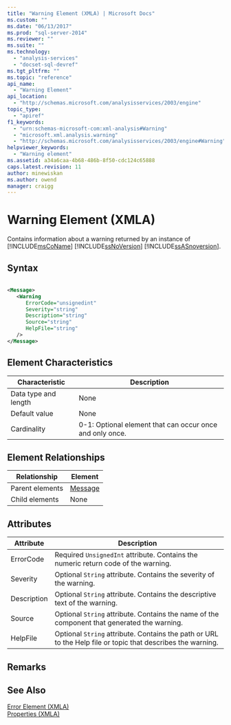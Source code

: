 ```yaml
---
title: "Warning Element (XMLA) | Microsoft Docs"
ms.custom: ""
ms.date: "06/13/2017"
ms.prod: "sql-server-2014"
ms.reviewer: ""
ms.suite: ""
ms.technology: 
  - "analysis-services"
  - "docset-sql-devref"
ms.tgt_pltfrm: ""
ms.topic: "reference"
api_name: 
  - "Warning Element"
api_location: 
  - "http://schemas.microsoft.com/analysisservices/2003/engine"
topic_type: 
  - "apiref"
f1_keywords: 
  - "urn:schemas-microsoft-com:xml-analysis#Warning"
  - "microsoft.xml.analysis.warning"
  - "http://schemas.microsoft.com/analysisservices/2003/engine#Warning"
helpviewer_keywords: 
  - "Warning element"
ms.assetid: a34a6caa-4b68-486b-8f50-cdc124c65888
caps.latest.revision: 11
author: minewiskan
ms.author: owend
manager: craigg
---
```

# Warning Element (XMLA)
  Contains information about a warning returned by an instance of [!INCLUDE[msCoName](../../../includes/msconame-md.md)] [!INCLUDE[ssNoVersion](../../../includes/ssnoversion-md.md)] [!INCLUDE[ssASnoversion](../../../includes/ssasnoversion-md.md)].  
  
## Syntax  
  
```xml  
  
<Message>  
   <Warning   
      ErrorCode="unsignedint"   
      Severity="string"   
      Description="string"  
      Source="string"  
      HelpFile="string"  
   />  
</Message>  
```  
  
## Element Characteristics  
  
|Characteristic|Description|  
|--------------------|-----------------|  
|Data type and length|None|  
|Default value|None|  
|Cardinality|0-1: Optional element that can occur once and only once.|  
  
## Element Relationships  
  
|Relationship|Element|  
|------------------|-------------|  
|Parent elements|[Message](message-element-xmla.md)|  
|Child elements|None|  
  
## Attributes  
  
|Attribute|Description|  
|---------------|-----------------|  
|ErrorCode|Required `UnsignedInt` attribute. Contains the numeric return code of the warning.|  
|Severity|Optional `String` attribute. Contains the severity of the warning.|  
|Description|Optional `String` attribute. Contains the descriptive text of the warning.|  
|Source|Optional `String` attribute. Contains the name of the component that generated the warning.|  
|HelpFile|Optional `String` attribute. Contains the path or URL to the Help file or topic that describes the warning.|  
  
## Remarks  
  
## See Also  
 [Error Element &#40;XMLA&#41;](error-element-xmla.md)   
 [Properties &#40;XMLA&#41;](xml-elements-properties.md)  
  
  
